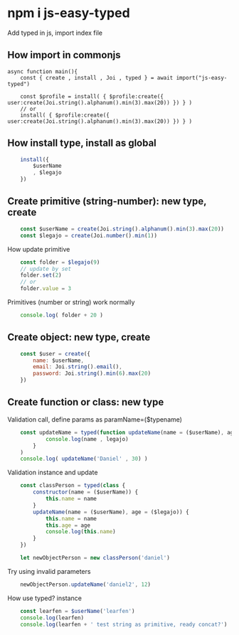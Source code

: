 # npm i js-easy-typed
Add typed in js, import index file

## How import in commonjs
```
async function main(){
	const { create , install , Joi , typed } = await import("js-easy-typed")

	const $profile = install( { $profile:create({ user:create(Joi.string().alphanum().min(3).max(20)) }) } )
	// or
	install( { $profile:create({ user:create(Joi.string().alphanum().min(3).max(20)) }) } )

```

## How install type, install as global 

```js
	install({
		$userName
		, $legajo
	})
```

## Create primitive (string-number): new type, create 

```js
	const $userName = create(Joi.string().alphanum().min(3).max(20))
	const $legajo = create(Joi.number().min(1))
```

How update primitive

```js
	const folder = $legajo(9)
	// update by set
	folder.set(2)
	// or 
	folder.value = 3
```


Primitives (number or string) work normally

```js
	console.log( folder + 20 )
```

## Create object: new type, create 

```js
	const $user = create({
		name: $userName,
		email: Joi.string().email(),
		password: Joi.string().min(6).max(20)
	})
```

## Create function or class: new type
Validation call, define params as paramName=($typename) 


```js
	const updateName = typed(function updateName(name = ($userName), age = ($legajo)) {
			console.log(name , legajo)
		}
	)
	console.log( updateName('Daniel' , 30) )
```

Validation instance and update


```js
	const classPerson = typed(class {
		constructor(name = ($userName)) {
			this.name = name
		}
		updateName(name = ($userName), age = ($legajo)) {
			this.name = name
			this.age = age
			console.log(this.name)
		}
	})

	let newObjectPerson = new classPerson('daniel')
```

Try using invalid parameters


```js
	newObjectPerson.updateName('daniel2', 12)
```


How use typed? instance 
```js
	const learfen = $userName('learfen')
	console.log(learfen)
	console.log(learfen + ' test string as primitive, ready concat?')
```
